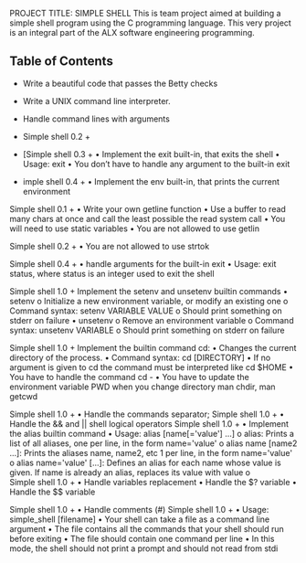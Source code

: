 
PROJECT TITLE: SIMPLE SHELL
This is team project aimed at building a simple shell program using the C programming language. This very project is an integral part of the ALX software engineering programming.

## Table of Contents
- Write a beautiful code that passes the Betty checks
- Write a UNIX command line interpreter.

- Handle command lines with arguments
- Simple shell 0.2 +
- [Simple shell 0.3 +
•	Implement the exit built-in, that exits the shell
•	Usage: exit
•	You don’t have to handle any argument to the built-in exit

- imple shell 0.4 +
•	Implement the env built-in, that prints the current environment

Simple shell 0.1 +
•	Write your own getline function
•	Use a buffer to read many chars at once and call the least possible the read system call
•	You will need to use static variables
•	You are not allowed to use getlin

Simple shell 0.2 +
•	You are not allowed to use strtok

Simple shell 0.4 +
•	handle arguments for the built-in exit
•	Usage: exit status, where status is an integer used to exit the shell

Simple shell 1.0 +
Implement the setenv and unsetenv builtin commands
•	setenv
o	Initialize a new environment variable, or modify an existing one
o	Command syntax: setenv VARIABLE VALUE
o	Should print something on stderr on failure
•	unsetenv
o	Remove an environment variable
o	Command syntax: unsetenv VARIABLE
o	Should print something on stderr on failure

Simple shell 1.0 +
Implement the builtin command cd:
•	Changes the current directory of the process.
•	Command syntax: cd [DIRECTORY]
•	If no argument is given to cd the command must be interpreted like cd $HOME
•	You have to handle the command cd -
•	You have to update the environment variable PWD when you change directory
man chdir, man getcwd


Simple shell 1.0 +
•	Handle the commands separator;
Simple shell 1.0 +
•	Handle the && and || shell logical operators
Simple shell 1.0 +
•	Implement the alias builtin command
•	Usage: alias [name[='value'] ...]
o	alias: Prints a list of all aliases, one per line, in the form name='value'
o	alias name [name2 ...]: Prints the aliases name, name2, etc 1 per line, in the form name='value'
o	alias name='value' [...]: Defines an alias for each name whose value is given. If name is already an alias, replaces its value with value
o	
Simple shell 1.0 +
•	Handle variables replacement
•	Handle the $? variable
•	Handle the $$ variable



Simple shell 1.0 +
•	Handle comments (#)
Simple shell 1.0 +
•	Usage: simple_shell [filename]
•	Your shell can take a file as a command line argument
•	The file contains all the commands that your shell should run before exiting
•	The file should contain one command per line
•	In this mode, the shell should not print a prompt and should not read from stdi


